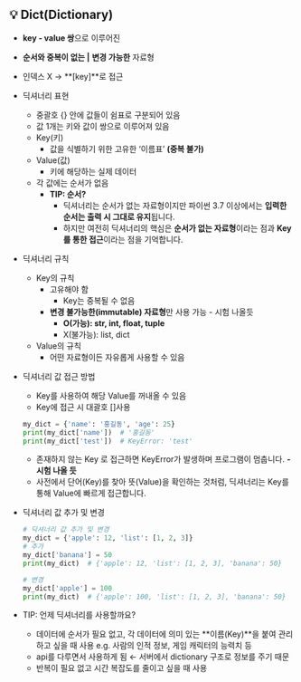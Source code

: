 ## 💡 Dict(Dictionary)

- **key - value 쌍**으로 이루어진
- **순서와 중복이 없는 |** **변경 가능한** 자료형
- 인덱스 X → **[key]**로 접근
- 딕셔너리 표현
    - 중괄호 {} 안에 값들이 쉼표로 구분되어 있음
    - 값 1개는 키와 값이 쌍으로 이루어져 있음
    - Key(키)
        - 값을 식별하기 위한 고유한 ‘이름표’ **(중복 불가)**
    - Value(값)
        - 키에 해당하는 실제 데이터
    - 각 값에는 순서가 없음
        - **TIP: 순서?**
            - 딕셔너리는 순서가 없는 자료형이지만 파이썬 3.7 이상에서는 **입력한 순서는 출력 시 그대로 유지**됩니다.
            - 하지만 여전히 딕셔너리의 핵심은 **순서가 없는 자료형**이라는 점과 **Key를 통한 접근**이라는 점을 기억합니다.
- 딕셔너리 규칙
    - Key의 규칙
        - 고유해야 함
            - Key는 중복될 수 없음
        - **변경 불가능한(immutable) 자료형**만 사용 가능 - 시험 나올듯
            - **O(가능): str, int, float, tuple**
            - X(불가능): list, dict
    - Value의 규칙
        - 어떤 자료형이든 자유롭게 사용할 수 있음
- 딕셔너리 값 접근 방법
    - Key를 사용하여 해당  Value를 꺼내올 수 있음
    - Key에 접근 시 대괄호 []사용
    
    ```python
    my_dict = {'name': '홍길동', 'age': 25}
    print(my_dict['name'])  # '홍길동'
    print(my_dict['test'])  # KeyError: 'test'
    ```
    
    - 존재하지 않는 Key 로 접근하면 KeyError가 발생하며 프로그램이 멈춥니다. **- 시험 나올 듯**
    - 사전에서 단어(Key)를 찾아 뜻(Value)을 확인하는 것처럼, 딕셔너리는 Key를 통해 Value에 빠르게 접근합니다.
- 딕셔너리 값 추가 및 변경
    
    ```python
    # 딕셔너리 값 추가 및 변경
    my_dict = {'apple': 12, 'list': [1, 2, 3]}
    # 추가
    my_dict['banana'] = 50
    print(my_dict)  # {'apple': 12, 'list': [1, 2, 3], 'banana': 50}
    
    # 변경
    my_dict['apple'] = 100
    print(my_dict)  # {'apple': 100, 'list': [1, 2, 3], 'banana': 50}
    ```
    
- TIP: 언제 딕셔너리를 사용할까요?
    - 데이터에 순서가 필요 없고, 각 데이터에 의미 있는 **이름(Key)**을 붙여 관리하고 싶을 때 사용
    e.g. 사람의 인적 정보, 게임 캐릭터의 능력치 등
    - api를 다루면서 사용하게 됨 
    ← 서버에서 dictionary 구조로 정보를 주기 때문
    - 반복이 필요 없고 시간 복잡도를 줄이고 싶을 때 사용